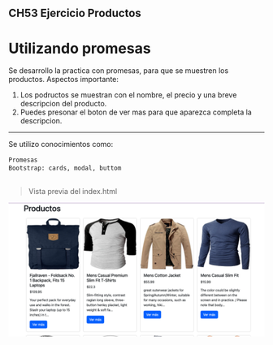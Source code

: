 ## CH53 Ejercicio Productos
# Utilizando promesas

Se desarrollo la practica con promesas, para que se muestren los productos. Aspectos importante:

1. Los podructos se muestran con el nombre, el precio y una breve descripcion del producto.
2. Puedes presonar el boton de ver mas para que aparezca completa la descripcion.

---
Se utilizo conocimientos como:
`````
Promesas
Bootstrap: cards, modal, buttom


`````

> Vista previa del index.html

![Index](https://raw.githubusercontent.com/ItzelAnnet13/Productos/refs/heads/main/Assets/Index.png)